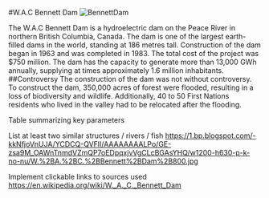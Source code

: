 #W.A.C Bennett Dam
![BennettDam](https://1.bp.blogspot.com/-kkNfjoVnUJA/YCDCQ-QVFlI/AAAAAAAALPo/GE-zsa9M_OAWnTnmdVZmQP7oEDpqxjvVgCLcBGAsYHQ/w1200-h630-p-k-no-nu/W.%2BA.%2BC.%2BBennett%2BDam%2B800.jpg)

The W.A.C Bennett Dam is a hydroelectric dam on the Peace River in northern British Columbia, Canada. The dam is one of the largest earth-filled dams in the world, standing at 186 metres tall. Construction of the dam began in 1963 and was completed in 1983. The total cost of the project was $750 million. The dam has the capacity to generate more than 13,000 GWh annually, supplying at times approximately 1.6 million inhabitants. 
##Controversy
The construction of the dam was not without controversy. To construct the dam, 350,000 acres of forest were flooded, resulting in a loss of biodiversity and wildlife. Additionally, 40 to 50 First Nations residents who lived in the valley had to be relocated after the flooding.  

 Table summarizing key parameters

List at least two similar structures / rivers / fish
https://1.bp.blogspot.com/-kkNfjoVnUJA/YCDCQ-QVFlI/AAAAAAAALPo/GE-zsa9M_OAWnTnmdVZmQP7oEDpqxjvVgCLcBGAsYHQ/w1200-h630-p-k-no-nu/W.%2BA.%2BC.%2BBennett%2BDam%2B800.jpg

Implement clickable links to sources used
https://en.wikipedia.org/wiki/W._A._C._Bennett_Dam